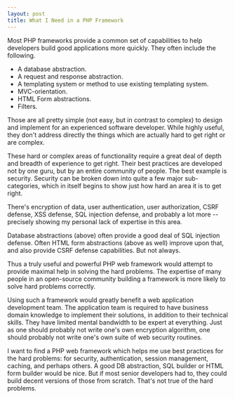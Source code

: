 ```yaml
---
layout: post
title: What I Need in a PHP Framework
---
```


Most PHP frameworks provide a common set of capabilities to help developers build good applications more quickly.  They often include the following.

* A database abstraction.
* A request and response abstraction.
* A templating system or method to use existing templating system.
* MVC-orientation.
* HTML Form abstractions.
* Filters.

Those are all pretty simple (not easy, but in contrast to complex) to design and implement for an experienced software developer.  While highly useful, they don't address directly the things which are actually hard to get right or are complex.

These hard or complex areas of functionality require a great deal of depth and breadth of experience to get right.  Their best practices are developed not by one guru, but by an entire community of people.  The best example is security.  Security can be broken down into quite a few major sub-categories, which in itself begins to show just how hard an area it is to get right.

There's encryption of data, user authentication, user authorization, CSRF defense, XSS defense, SQL injection defense, and probably a lot more -- precisely showing my personal lack of expertise in this area.

Database abstractions (above) often provide a good deal of SQL injection defense.  Often HTML form abstractions (above as well) improve upon that, and also provide CSRF defense capabilities.  But not always.

Thus a truly useful and powerful PHP web framework would attempt to provide maximal help in solving the hard problems.  The expertise of many people in an open-source community building a framework is more likely to solve hard problems correctly. 

Using such a framework would greatly benefit a web application development team.  The application team is required to have business domain knowledge to implement their solutions, in addition to their technical skills.  They have limited mental bandwidth to be expert at everything.  Just as one should probably not write one's own encryption algorithm, one should probably not write one's own suite of web security routines.

I want to find a PHP web framework which helps me use best practices for the hard problems:  for security, authentication, session management, caching, and perhaps others.  A good DB abstraction, SQL builder or HTML form builder would be nice.  But if most senior developers had to, they could build decent versions of those from scratch.  That's not true of the hard problems.
